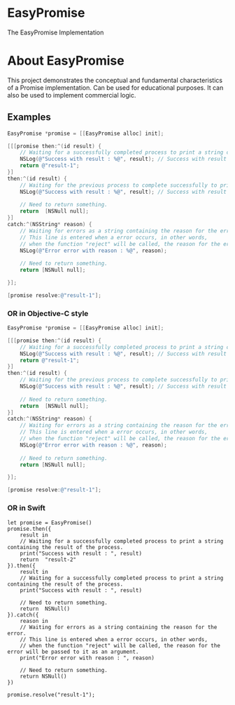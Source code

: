 # EasyPromise
The EasyPromise Implementation

# About EasyPromise
This project demonstrates the conceptual and fundamental characteristics of a Promise implementation. Can be used for educational purposes. It can also be used to implement commercial logic.

## Examples

```objectivec
EasyPromise *promise = [[EasyPromise alloc] init];

[[[promise then:^(id result) {
    // Waiting for a successfully completed process to print a string containing the result of the process.
    NSLog(@"Success with result : %@", result); // Success with result : result-0
    return @"result-1";
}]
then:^(id result) {
    // Waiting for the previous process to complete successfully to print a string containing the result of the previous process.
    NSLog(@"Success with result : %@", result); // Success with result : result-1
    
    // Need to return something.
    return  [NSNull null];
}]
catch:^(NSString* reason) {
    // Waiting for errors as a string containing the reason for the error.
    // This line is entered when a error occurs, in other words,
    // when the function "reject" will be called, the reason for the error will be passed to it as an argument.
    NSLog(@"Error error with reason : %@", reason);
    
    // Need to return something.
    return [NSNull null];

}];

[promise resolve:@"result-1"];
```
    
### OR in Objective-C style
    
```objectivec
EasyPromise *promise = [[EasyPromise alloc] init];

[[[promise then:^(id result) {
    // Waiting for a successfully completed process to print a string containing the result of the process.
    NSLog(@"Success with result : %@", result); // Success with result : result-0
    return @"result-1";
}]
then:^(id result) {
    // Waiting for the previous process to complete successfully to print a string containing the result of the previous process.
    NSLog(@"Success with result : %@", result); // Success with result : result-1
    
    // Need to return something.
    return  [NSNull null];
}]
catch:^(NSString* reason) {
    // Waiting for errors as a string containing the reason for the error.
    // This line is entered when a error occurs, in other words,
    // when the function "reject" will be called, the reason for the error will be passed to it as an argument.
    NSLog(@"Error error with reason : %@", reason);
    
    // Need to return something.
    return [NSNull null];

}];

[promise resolve:@"result-1"];
```
    
### OR in Swift
    
    let promise = EasyPromise()
    promise.then({
        result in
        // Waiting for a successfully completed process to print a string containing the result of the process.
        print("Success with result : ", result)
        return  "result-2"
    }).then({
        result in
        // Waiting for a successfully completed process to print a string containing the result of the process.
        print("Success with result : ", result)
 
        // Need to return something.
        return  NSNull()
    }).catch({
        reason in
        // Waiting for errors as a string containing the reason for the error.
        // This line is entered when a error occurs, in other words,
        // when the function "reject" will be called, the reason for the error will be passed to it as an argument.
        print("Error error with reason : ", reason)
 
        // Need to return something.
        return NSNull()
    })
 
    promise.resolve("result-1");
